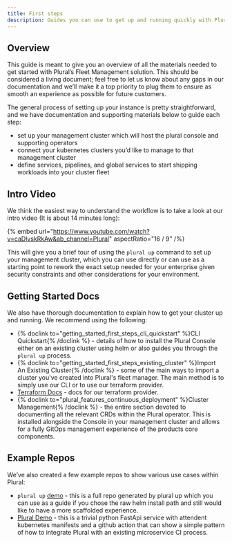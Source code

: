 ```yaml
---
title: First steps
description: Guides you can use to get up and running quickly with Plural.
---
```

## Overview

This guide is meant to give you an overview of all the materials needed to get started with Plural’s Fleet Management solution.
This should be considered a living document; feel free to let us know about any gaps in our documentation and we’ll make it a top priority to plug them to ensure as smooth an experience as possible for future customers.

The general process of setting up your instance is pretty straightforward, and we have documentation and supporting materials below to guide each step:

- set up your management cluster which will host the plural console and supporting operators
- connect your kubernetes clusters you’d like to manage to that management cluster
- define services, pipelines, and global services to start shipping workloads into your cluster fleet

## Intro Video

We think the easiest way to understand the workflow is to take a look at our intro video (It is about 14 minutes long):

{% embed url="https://www.youtube.com/watch?v=caDlvskRkAw&ab_channel=Plural" aspectRatio="16 / 9" /%}

This will give you a brief tour of using the `plural up` command to set up your management cluster, which you can use directly or can use as a starting point to rework the exact setup needed for your enterprise given security constraints and other considerations for your environment.

## Getting Started Docs

We also have thorough documentation to explain how to get your cluster up and running. We recommend using the following:

- {% doclink to="getting_started_first_steps_cli_quickstart" %}CLI Quickstart{% /doclink %} - details of how to install the Plural Console either on an existing cluster using helm or also guides you through the `plural up` process.
- {% doclink to="getting_started_first_steps_existing_cluster" %}Import An Existing Cluster{% /doclink %} - some of the main ways to import a cluster you've created into Plural's fleet manager. The main method is to simply use our CLI or to use our terraform provider.
- [Terraform Docs](https://registry.terraform.io/providers/pluralsh/plural/latest/docs) - docs for our terraform provider.
- {% doclink to="plural_features_continuous_deployment" %}Cluster Management{% /doclink %} - the entire section devoted to documenting all the relevant CRDs within the Plural operator. This is installed alongside the Console in your management cluster and allows for a fully GitOps management experience of the products core components.

## Example Repos

We’ve also created a few example repos to show various use cases within Plural:

- `plural up` [demo](https://github.com/pluralsh/plural-up-demo) - this is a full repo generated by plural up which you can use as a guide if you chose the raw helm install path and still would like to have a more scaffolded experience.
- [Plural Demo](https://github.com/pluralsh/plrl-cd-demo) - this is a trivial python FastApi service with attendent kubernetes manifests and a github action that can show a simple pattern of how to integrate Plural with an existing microservice CI process.
